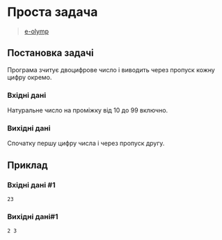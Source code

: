 # Проста задача
> [e-olymp](https://www.eolymp.com/uk/problems/1)

## Постановка задачі
Програма зчитує двоцифрове число і виводить через пропуск кожну цифру окремо.
### Вхідні дані
Натуральне число на проміжку від 10 до 99 включно.
### Вихідні дані
Спочатку першу цифру числа і через пропуск другу.
## Приклад

### Вхідні дані #1
```
23
```
### Вихідні дані#1
```
2 3
```
